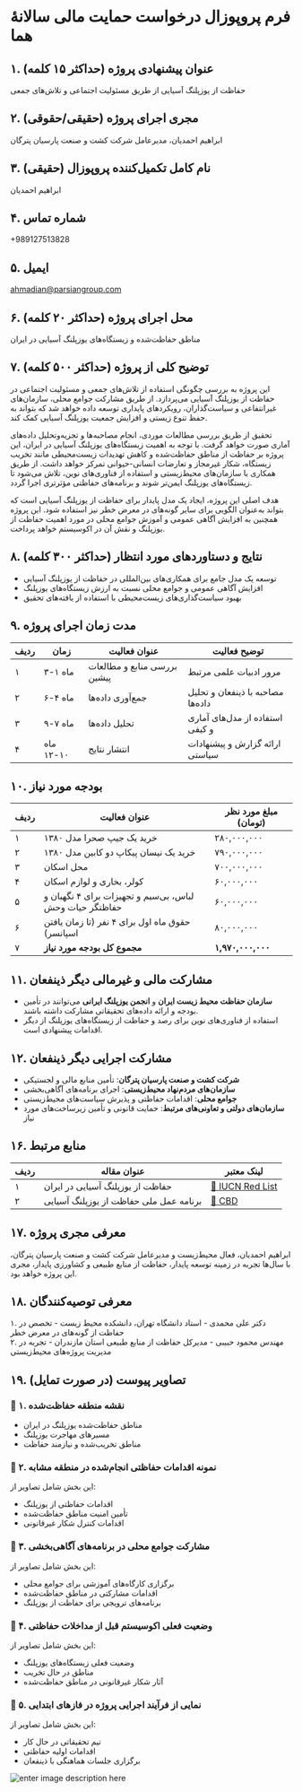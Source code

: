 # فرم پروپوزال درخواست حمایت مالی سالانه‌ٔ هما  

## ۱. عنوان پیشنهادی پروژه (حداکثر ۱۵ کلمه)  
حفاظت از یوزپلنگ آسیایی از طریق مسئولیت اجتماعی و تلاش‌های جمعی  

## ۲. مجری اجرای پروژه (حقیقی/حقوقی)  
ابراهیم احمدیان، مدیرعامل شرکت کشت و صنعت پارسیان پترگان  

## ۳. نام کامل تکمیل‌کننده پروپوزال (حقیقی)  
ابراهیم احمدیان  

## ۴. شماره تماس  
+989127513828  

## ۵. ایمیل  
ahmadian@parsiangroup.com  

## ۶. محل اجرای پروژه (حداکثر ۲۰ کلمه)  
مناطق حفاظت‌شده و زیستگاه‌های یوزپلنگ آسیایی در ایران  

## ۷. توضیح کلی از پروژه (حداکثر ۵۰۰ کلمه)  
این پروژه به بررسی چگونگی استفاده از تلاش‌های جمعی و مسئولیت اجتماعی در حفاظت از یوزپلنگ آسیایی می‌پردازد. از طریق مشارکت جوامع محلی، سازمان‌های غیرانتفاعی و سیاست‌گذاران، رویکردهای پایداری توسعه داده خواهد شد که بتواند به حفظ تنوع زیستی و افزایش جمعیت یوزپلنگ آسیایی کمک کند.  

تحقیق از طریق بررسی مطالعات موردی، انجام مصاحبه‌ها و تجزیه‌وتحلیل داده‌های آماری صورت خواهد گرفت. با توجه به اهمیت زیستگاه‌های یوزپلنگ آسیایی در ایران، این پروژه بر حفاظت از مناطق حفاظت‌شده و کاهش تهدیدات زیست‌محیطی مانند تخریب زیستگاه، شکار غیرمجاز و تعارضات انسانی-حیوانی تمرکز خواهد داشت. از طریق همکاری با سازمان‌های محیط‌زیستی و استفاده از فناوری‌های نوین، تلاش می‌شود تا زیستگاه‌های یوزپلنگ ایمن‌تر شوند و برنامه‌های حفاظتی مؤثرتری اجرا گردد.  

هدف اصلی این پروژه، ایجاد یک مدل پایدار برای حفاظت از یوزپلنگ آسیایی است که بتواند به‌عنوان الگویی برای سایر گونه‌های در معرض خطر نیز استفاده شود. این پروژه همچنین به افزایش آگاهی عمومی و آموزش جوامع محلی در مورد اهمیت حفاظت از یوزپلنگ و نقش آن در اکوسیستم خواهد پرداخت.  

## ۸. نتایج و دستاوردهای مورد انتظار (حداکثر ۳۰۰ کلمه)  
- توسعه یک مدل جامع برای همکاری‌های بین‌المللی در حفاظت از یوزپلنگ آسیایی  
- افزایش آگاهی عمومی و جوامع محلی نسبت به ارزش زیستگاه‌های یوزپلنگ  
- بهبود سیاست‌گذاری‌های زیست‌محیطی با استفاده از یافته‌های تحقیق  

## ۹. مدت زمان اجرای پروژه  

| ردیف | زمان     | عنوان فعالیت            | توضیح فعالیت                     |  
|------|----------|--------------------------|----------------------------------|  
| ۱    | ماه ۱-۳  | بررسی منابع و مطالعات پیشین | مرور ادبیات علمی مرتبط          |  
| ۲    | ماه ۴-۶  | جمع‌آوری داده‌ها        | مصاحبه با ذینفعان و تحلیل داده‌ها |  
| ۳    | ماه ۷-۹  | تحلیل داده‌ها            | استفاده از مدل‌های آماری و کیفی  |  
| ۴    | ماه ۱۰-۱۲| انتشار نتایج            | ارائه گزارش و پیشنهادات سیاستی   |  

## ۱۰. بودجه مورد نیاز  

| ردیف | عنوان فعالیت                                      | مبلغ مورد نظر (تومان) |  
|------|---------------------------------------------------|------------------------|  
| ۱    | خرید یک جیپ صحرا مدل ۱۳۸۰                        | ۲۸۰,۰۰۰,۰۰۰            |  
| ۲    | خرید یک نیسان پیکاپ دو کابین مدل ۱۳۸۰           | ۷۹۰,۰۰۰,۰۰۰            |  
| ۳    | محل اسکان                                        | ۷۰۰,۰۰۰,۰۰۰            |  
| ۴    | کولر، بخاری و لوازم اسکان                       | ۶۰,۰۰۰,۰۰۰             |  
| ۵    | لباس، بی‌سیم و تجهیزات برای ۴ نگهبان و حفاظتگر حیات وحش | ۶۰,۰۰۰,۰۰۰        |  
| ۶    | حقوق ماه اول برای ۴ نفر (تا زمان یافتن اسپانسر) | ۸۰,۰۰۰,۰۰۰             |  
| ۷    | **مجموع کل بودجه مورد نیاز**                     | **۱,۹۷۰,۰۰۰,۰۰۰**      |  

## ۱۱. مشارکت مالی و غیرمالی دیگر ذینفعان  
- **سازمان حفاظت محیط زیست ایران** و **انجمن یوزپلنگ ایرانی** می‌توانند در تأمین بودجه و ارائه داده‌های تحقیقاتی مشارکت داشته باشند.  
- استفاده از فناوری‌های نوین برای رصد و حفاظت از زیستگاه‌های یوزپلنگ از دیگر اقدامات پیشنهادی است.  

## ۱۲. مشارکت اجرایی دیگر ذینفعان  
- **شرکت کشت و صنعت پارسیان پترگان**: تأمین منابع مالی و لجستیکی  
- **سازمان‌های مردم‌نهاد محیط‌زیستی**: اجرای برنامه‌های آگاهی‌بخشی  
- **جوامع محلی**: اقدامات حفاظتی و پذیرش سیاست‌های محیط‌زیستی  
- **سازمان‌های دولتی و تعاونی‌های مرتبط**: حمایت قانونی و تأمین زیرساخت‌های مورد نیاز  

## ۱۶. منابع مرتبط  

| ردیف | عنوان مقاله                          | لینک معتبر                                                     |
|------|---------------------------------------|----------------------------------------------------------------|
| ۱    | حفاظت از یوزپلنگ آسیایی در ایران    | [🔗 IUCN Red List](https://www.iucnredlist.org/species/219/13034567) |
| ۲    | برنامه عمل ملی حفاظت از یوزپلنگ آسیایی | [🔗 CBD](https://www.cbd.int/doc/world/ir/ir-nbsap-v2-fa.pdf)  |

## ۱۷. معرفی مجری پروژه  
ابراهیم احمدیان، فعال محیط‌زیست و مدیرعامل شرکت کشت و صنعت پارسیان پترگان، با سال‌ها تجربه در زمینه توسعه پایدار، حفاظت از منابع طبیعی و کشاورزی پایدار، مجری این پروژه خواهد بود.  

## ۱۸. معرفی توصیه‌کنندگان  
۱. دکتر علی محمدی - استاد دانشگاه تهران، دانشکده محیط زیست - تخصص در حفاظت از گونه‌های در معرض خطر  
۲. مهندس محمود حبیبی - مدیرکل حفاظت از منابع طبیعی استان مازندران - تجربه در مدیریت پروژه‌های محیط‌زیستی


## ۱۹. تصاویر پیوست (در صورت تمایل)

### 📌 ۱. نقشه منطقه حفاظت‌شده

- مناطق حفاظت‌شده یوزپلنگ در ایران
- مسیرهای مهاجرت یوزپلنگ
- مناطق تخریب‌شده و نیازمند حفاظت

### 📌 ۲. نمونه اقدامات حفاظتی انجام‌شده در منطقه مشابه

این بخش شامل تصاویر از:

- اقدامات حفاظتی از یوزپلنگ
- تأمین امنیت مناطق حفاظت‌شده
- اقدامات کنترل شکار غیرقانونی

### 📌 ۳. مشارکت جوامع محلی در برنامه‌های آگاهی‌بخشی

این بخش شامل تصاویر از:

- برگزاری کارگاه‌های آموزشی برای جوامع محلی
- اقدامات مشارکتی در مناطق حفاظت‌شده
- برنامه‌های ترویجی برای حفاظت از یوزپلنگ

### 📌 ۴. وضعیت فعلی اکوسیستم قبل از مداخلات حفاظتی

این بخش شامل تصاویر از:

- وضعیت فعلی زیستگاه‌های یوزپلنگ
- مناطق در حال تخریب
- آثار شکار غیرقانونی در مناطق حفاظت‌شده

### 📌 ۵. نمایی از فرآیند اجرایی پروژه در فازهای ابتدایی

این بخش شامل تصاویر از:

- تیم تحقیقاتی در حال کار
- اقدامات اولیه حفاظتی
- برگزاری جلسات هماهنگی با ذینفعان

![enter image description here](https://i.sstatic.net/65LW0xGB.jpg)


 

